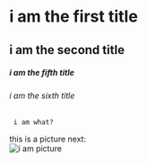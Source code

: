 # i am the first title
## i am the second title
##### i am the fifth title
###### i am the sixth title

	 i am what?
	 
this is a picture next:	 
![i am picture](https://encrypted-tbn0.gstatic.com/images?q=tbn:ANd9GcSc4DzncZxg9fkbOGl9QsXoybNu6v1gQ9RiEzQY5yUWO-sqsF7Z9A)